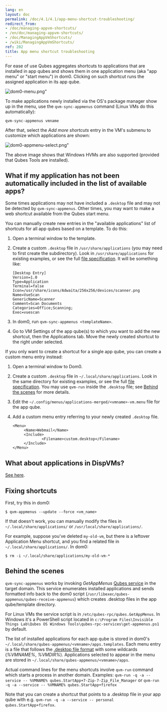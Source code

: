 ```yaml
---
lang: en
layout: doc
permalink: /doc/4.1/4.1/app-menu-shortcut-troubleshooting/
redirect_from:
- /doc/managing-appvm-shortcuts/
- /en/doc/managing-appvm-shortcuts/
- /doc/ManagingAppVmShortcuts/
- /wiki/ManagingAppVmShortcuts/
ref: 202
title: App menu shortcut troubleshooting
---
```


For ease of use Qubes aggregates shortcuts to applications that are installed in app qubes and shows them in one application menu (aka "app menu" or "start menu") in dom0.
Clicking on such shortcut runs the assigned application in its app qube.

![dom0-menu.png"](/attachment/doc/r4.0-dom0-menu.png)

To make applications newly installed via the OS's package manager show up in the menu, use the `qvm-sync-appmenus` command (Linux VMs do this automatically):

`qvm-sync-appmenus vmname`

After that, select the *Add more shortcuts* entry in the VM's submenu to customize which applications are shown:

![dom0-appmenu-select.png"](/attachment/doc/r4.0-dom0-appmenu-select.png)

The above image shows that Windows HVMs are also supported (provided that Qubes Tools are installed).

What if my application has not been automatically included in the list of available apps?
-----------------------------------------------------------------------------------------

Some times applications may not have included a `.desktop` file and may not be detected by `qvm-sync-appmenus`.
Other times, you may want to make a web shortcut available from the Qubes start menu.

You can manually create new entries in the "available applications" list of shortcuts for all app qubes based on a template.
To do this:

1. Open a terminal window to the template.
2. Create a custom `.desktop` file in `/usr/share/applications` (you may need to first create the subdirectory).
   Look in `/usr/share/applications` for existing examples, or see the full [file specification](https://specifications.freedesktop.org/desktop-entry-spec/desktop-entry-spec-latest.html).
   It will be something like:

   ```
   [Desktop Entry]
   Version=1.0
   Type=Application
   Terminal=false
   Icon=/usr/share/icons/Adwaita/256x256/devices/scanner.png
   Name=VueScan
   GenericName=Scanner
   Comment=Scan Documents
   Categories=Office;Scanning;
   Exec=vuescan
   ```

3. In dom0, run `qvm-sync-appmenus <templateName>`.
4. Go to VM Settings of the app qube(s) to which you want to add the new shortcut, then the Applications tab.
   Move the newly created shortcut to the right under selected.

If you only want to create a shortcut for a single app qube, you can create a custom menu entry instead:

1. Open a terminal window to Dom0.
2. Create a custom `.desktop` file in `~/.local/share/applications`.
   Look in the same directory for existing examples, or see the full [file specification](https://specifications.freedesktop.org/desktop-entry-spec/desktop-entry-spec-latest.html).
   You may use `qvm-run` inside the `.desktop` file; see [Behind the scenes](/doc/app-menu-shortcut-troubleshooting/#behind-the-scenes) for more details.
3. Edit the `~/.config/menus/applications-merged/<vmname>-vm.menu` file for the app qube.
4. Add a custom menu entry referring to your newly created `.desktop` file.

   ~~~
   <Menu>
        <Name>Webmail</Name>
        <Include>
                <Filename>custom.desktop</Filename>
        </Include>
   </Menu>
   ~~~

What about applications in DispVMs?
-----------------------------------

[See here](/doc/disposable-customization/).

Fixing shortcuts
----------------

First, try this in dom0:

```
$ qvm-appmenus --update --force <vm_name>
```

If that doesn't work, you can manually modify the files in `~/.local/share/applications/` or `/usr/local/share/applications/`.

For example, suppose you've deleted `my-old-vm`, but there is a leftover Application Menu shortcut, and you find a related file in `~/.local/share/applications/`.
In dom0:

```
$ rm -i ~/.local/share/applications/my-old-vm-*
```

Behind the scenes
-----------------

`qvm-sync-appmenus` works by invoking *GetAppMenus* [Qubes service](/doc/qrexec/) in the target domain.
This service enumerates installed applications and sends formatted info back to the dom0 script (`/usr/libexec/qubes-appmenus/qubes-receive-appmenus`) which creates .desktop files in the app qube/template directory.

For Linux VMs the service script is in `/etc/qubes-rpc/qubes.GetAppMenus`.
In Windows it's a PowerShell script located in `c:\Program Files\Invisible Things Lab\Qubes OS Windows Tools\qubes-rpc-services\get-appmenus.ps1` by default.

The list of installed applications for each app qube is stored in dom0's `~/.local/share/qubes-appmenus/<vmname>/apps.templates`.
Each menu entry is a file that follows the [.desktop file format](https://standards.freedesktop.org/desktop-entry-spec/desktop-entry-spec-latest.html) with some wildcards (*%VMNAME%*, *%VMDIR%*).
Applications selected to appear in the menu are stored in `~/.local/share/qubes-appmenus/<vmname>/apps`.

Actual command lines for the menu shortcuts involve `qvm-run` command which starts a process in another domain.
Examples: `qvm-run -q -a --service -- %VMNAME% qubes.StartApp+7-Zip-7-Zip_File_Manager` or `qvm-run -q -a --service -- %VMNAME% qubes.StartApp+firefox`

Note that you can create a shortcut that points to a .desktop file in your app qube with e.g. `qvm-run -q -a --service -- personal qubes.StartApp+firefox`.
